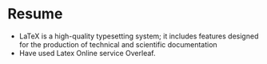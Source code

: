 # Resume
- LaTeX is a high-quality typesetting system; it includes features designed for the production of technical and scientific documentation
- Have used Latex Online service Overleaf.
